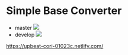 # Simple Base Converter
- master ![](https://github.com/sin9270/base-converter/workflows/Node.js%20CI/badge.svg?branch=master)
- develop ![](https://github.com/sin9270/base-converter/workflows/Node.js%20CI/badge.svg?branch=develop)

https://upbeat-cori-01023c.netlify.com/
